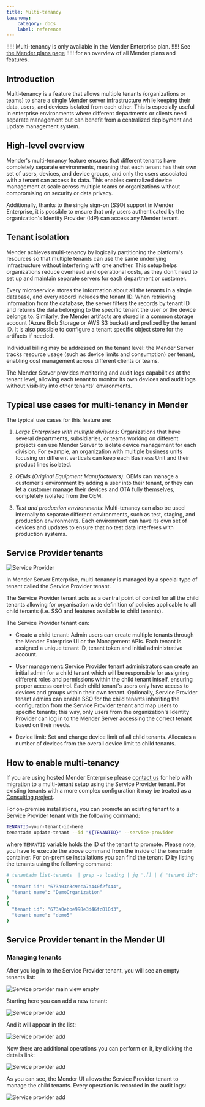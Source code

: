 ```yaml
---
title: Multi-tenancy
taxonomy:
    category: docs
    label: reference
---
```


!!!!! Multi-tenancy is only available in the Mender Enterprise plan.
!!!!! See [the Mender plans page](https://mender.io/pricing/plans?target=_blank)
!!!!! for an overview of all Mender plans and features.

## Introduction

Multi-tenancy is a feature that allows multiple tenants (organizations or teams)
to share a single Mender server infrastructure while keeping their data, users, and
devices isolated from each other. This is especially useful in enterprise environments
where different departments or clients need separate management but can benefit from a
centralized deployment and update management system.


## High-level overview

Mender's multi-tenancy feature ensures that different tenants have completely separate
environments, meaning that each tenant has their own set of users, devices, and device
groups, and only the users associated with a tenant can access its data. This enables
centralized device management at scale across multiple teams or organizations without
compromising on security or data privacy.

Additionally, thanks to the single sign-on (SSO) support in Mender Enterprise, it is possible to
ensure that only users authenticated by the organization's Identity Provider (IdP) can
access any Mender tenant.


## Tenant isolation

Mender achieves multi-tenancy by logically partitioning the platform's resources so
that multiple tenants can use the same underlying infrastructure without interfering
with one another. This setup helps organizations reduce overhead and operational costs,
as they don't need to set up and maintain separate servers for each department or
customer.

Every microservice stores the information about all the tenants in a single database,
and every record includes the tenant ID. When retrieving information from the database,
the server filters the records by tenant ID and returns the data belonging to the
specific tenant the user or the device belongs to. Similarly, the Mender artifacts
are stored in a common storage account (Azure Blob Storage or AWS S3 bucket) and
prefixed by the tenant ID. It is also possible to configure a tenant specific
object store for the artifacts if needed.

Individual billing may be addressed on the tenant level: the Mender Server tracks resource
usage (such as device limits and consumption) per tenant, enabling cost management
across different clients or teams.

The Mender Server provides monitoring and audit logs capabilities at the tenant level, 
allowing each tenant to monitor its own devices and audit logs without visibility 
into other tenants' environments.


## Typical use cases for multi-tenancy in Mender

The typical use cases for this feature are:

1. *Large Enterprises with multiple divisions*: Organizations that have several
departments, subsidiaries, or teams working on different projects can use Mender
Server to isolate device management for each division. For example, an organization
with multiple business units focusing on different verticals can keep each Business
Unit and their product lines isolated.

3. *OEMs (Original Equipment Manufacturers)*: OEMs can manage a customer's
environment by adding a user into their tenant, or they can let a customer
manage their devices and OTA fully themselves, completely isolated from the OEM.

4. *Test and production environments*: Multi-tenancy can also be used internally
to separate different environments, such as test, staging, and production
environments. Each environment can have its own set of devices and updates to
ensure that no test data interferes with production systems.


## Service Provider tenants

![Service Provider](service-provider.png)

In Mender Server Enterprise, multi-tenancy is managed by a special type of tenant
called the Service Provider tenant. 

The Service Provider tenant acts as a central point of control for all the child
tenants allowing for organisation wide definition of policies applicable to all
child tenants (i.e. SSO and features available to child tenants). 

The Service Provider tenant can:

- Create a child tenant: Admin users can create multiple tenants through the
  Mender Enterprise UI or the Management APIs. Each tenant is assigned a unique
  tenant ID, tenant token and initial administrative account.

- User management: Service Provider tenant administrators can create an initial admin for a child
  tenant which will be responsible for assigning different roles and permissions
  within the child tenant intself, ensuring proper access control. Each child
  tenant's users only have access to devices and groups within their own tenant.
  Optionally, Service Provider tenant admins can enable SSO for the child tenants inheriting
  the configuration from the Service Provider tenant and map users to specific
  tenants; this way, only users from the organization's Identity Provider can log
  in to the Mender Server accessing the correct tenant based on their needs.

- Device limit: Set and change device limit of all child tenants. Allocates a number of devices
  from the overall device limit to child tenants.


## How to enable multi-tenancy

If you are using hosted Mender Enterprise please
[contact us](https://mender.io/contact-us) for help with migration to a multi-tenant 
setup using the Service Provider tenant. For existing tenants with a
more complex configuration it may be treated as a
[Consulting project](https://mender.io/pricing/mender-extras).

For on-premise installations, you can promote an existing tenant to a Service Provider tenant with the following command:

```bash
TENANTID=your-tenant-id-here
tenantadm update-tenant --id "${TENANTID}" --service-provider
```

where `TENANTID` variable holds the ID of the tenant to promote.
Please note, you have to execute the above command from the inside of the `tenantadm`
container. For on-premise installations you can find the tenant ID by listing the tenants using the following command:

```bash
# tenantadm list-tenants  | grep -v loading | jq '.[] | { "tenant id": .id, "tenant name":.name}'
{
  "tenant id": "673a03e3c9eca7a440f2f444",
  "tenant name": "DemoOrganization"
}
{
  "tenant id": "673a0ebbe998e3d46fc010d3",
  "tenant name": "demo5"
}
```

## Service Provider tenant in the Mender UI

### Managing tenants

After you log in to the Service Provider tenant, you will see an empty tenants list: 

![Service provider main view empty](sp0.png)

Starting here you can add a new tenant:

![Service provider add](sp0-add.png)

And it will appear in the list:

![Service provider add](sp1.png)

Now there are additional operations you can perform on it, by clicking the details link:

![Service provider add](sp1-edit.png)

As you can see, the Mender UI allows the Service Provider tenant to manage the child tenants.
Every operation is recorded in the audit logs:

![Service provider add](sp2.png)
